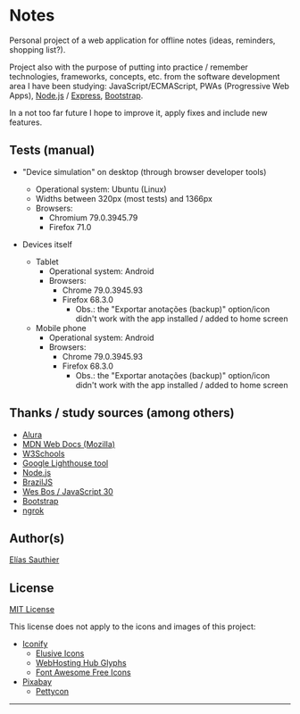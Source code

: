 # Notes

Personal project of a web application for offline notes (ideas, reminders, shopping list?).

Project also with the purpose of putting into practice / remember technologies, frameworks, concepts, etc. from the software development area I have been studying: JavaScript/ECMAScript, PWAs (Progressive Web Apps), [Node.js](https://nodejs.org) / [Express](https://expressjs.com/), [Bootstrap](https://getbootstrap.com).

In a not too far future I hope to improve it, apply fixes and include new features.

## Tests (manual)

  * "Device simulation" on desktop (through browser developer tools)
    * Operational system: Ubuntu (Linux)
    * Widths between 320px (most tests) and 1366px
    * Browsers: 
      * Chromium 79.0.3945.79
      * Firefox 71.0

  * Devices itself
    * Tablet
      * Operational system: Android
      * Browsers: 
        * Chrome 79.0.3945.93
        * Firefox 68.3.0
          * Obs.: the "Exportar anotações (backup)" option/icon didn't work with the app installed / added to home screen
    * Mobile phone
      * Operational system: Android
      * Browsers:
        * Chrome 79.0.3945.93
        * Firefox 68.3.0
          * Obs.: the "Exportar anotações (backup)" option/icon didn't work with the app installed / added to home screen

## Thanks / study sources (among others)

  * [Alura](https://www.alura.com.br/)
  * [MDN Web Docs (Mozilla)](https://developer.mozilla.org)
  * [W3Schools](https://www.w3schools.com)
  * [Google Lighthouse tool](https://developers.google.com/web/tools/lighthouse/)
  * [Node.js](https://nodejs.org)
  * [BrazilJS](https://braziljs.org/)
  * [Wes Bos / JavaScript 30](https://javascript30.com/)
  * [Bootstrap](https://getbootstrap.com/)
  * [ngrok](https://ngrok.com/)

## Author(s)
[Elías Sauthier](https://github.com/Goliass)

## License
[MIT License](LICENSE.txt)

This license does not apply to the icons and images of this project:
  - [Iconify](https://iconify.design)
    - [Elusive Icons](http://elusiveicons.com/license/)
    - [WebHosting Hub Glyphs](https://www.webhostinghub.com/glyphs/)
    - [Font Awesome Free Icons](https://fontawesome.com/license/free)
  - [Pixabay](https://pixabay.com/) 
    - [Pettycon](https://pixabay.com/users/pettycon-3307648/)

--- 
